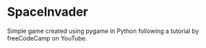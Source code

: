 # SpaceInvader
 Simple game created using pygame in Python following a tutorial by freeCodeCamp on YouTube.
